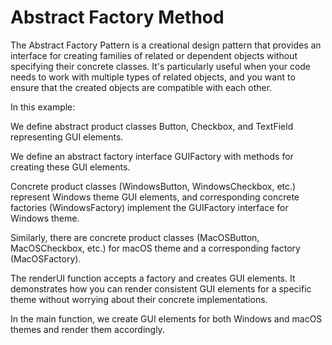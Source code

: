 # Abstract Factory Method

The Abstract Factory Pattern is a creational design pattern that provides an interface for creating families of related or dependent objects without specifying their concrete classes. It's particularly useful when your code needs to work with multiple types of related objects, and you want to ensure that the created objects are compatible with each other.


In this example:

We define abstract product classes Button, Checkbox, and TextField representing GUI elements.

We define an abstract factory interface GUIFactory with methods for creating these GUI elements.

Concrete product classes (WindowsButton, WindowsCheckbox, etc.) represent Windows theme GUI elements, and corresponding concrete factories (WindowsFactory) implement the GUIFactory interface for Windows theme.

Similarly, there are concrete product classes (MacOSButton, MacOSCheckbox, etc.) for macOS theme and a corresponding factory (MacOSFactory).

The renderUI function accepts a factory and creates GUI elements. It demonstrates how you can render consistent GUI elements for a specific theme without worrying about their concrete implementations.

In the main function, we create GUI elements for both Windows and macOS themes and render them accordingly.
